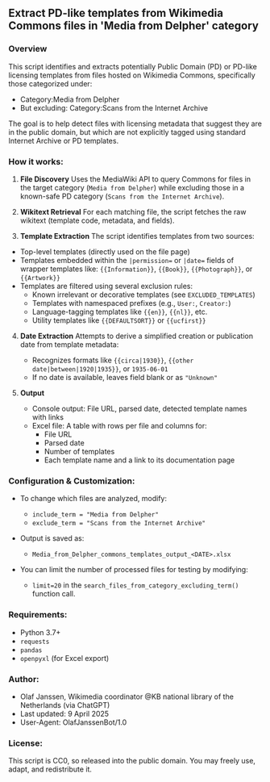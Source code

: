 ## Extract PD-like templates from Wikimedia Commons files in 'Media from Delpher' category

### Overview
This script identifies and extracts potentially Public Domain (PD) or PD-like licensing templates from files hosted on Wikimedia Commons, specifically those categorized under:

* Category:Media from Delpher
* But excluding: Category:Scans from the Internet Archive

The goal is to help detect files with licensing metadata that suggest they are in the public domain, but which are not explicitly tagged using standard Internet Archive or PD templates.

### How it works:
1. **File Discovery**
Uses the MediaWiki API to query Commons for files in the target category (`Media from Delpher`)
   while excluding those in a known-safe PD category (`Scans from the Internet Archive`).


2. **Wikitext Retrieval**
For each matching file, the script fetches the raw wikitext (template code, metadata, and fields).


3. **Template Extraction**
The script identifies templates from two sources:
 * Top-level templates (directly used on the file page)
 * Templates embedded within the `|permission=` or `|date=` fields of wrapper templates like:
     `{{Information}}`, `{{Book}}`, `{{Photograph}}`, or `{{Artwork}}`
 * Templates are filtered using several exclusion rules:
   - Known irrelevant or decorative templates (see `EXCLUDED_TEMPLATES`)
   - Templates with namespaced prefixes (e.g., `User:`, `Creator:`)
   - Language-tagging templates like `{{en}}`, `{{nl}}`, etc.
   - Utility templates like `{{DEFAULTSORT}}` or `{{ucfirst}}`


4. **Date Extraction**
Attempts to derive a simplified creation or publication date from template metadata:
   - Recognizes formats like `{{circa|1930}}`, `{{other date|between|1920|1935}}`, or `1935-06-01`
   - If no date is available, leaves field blank or as `"Unknown"`


5. **Output**
   * Console output: File URL, parsed date, detected template names with links
   * Excel file: A table with rows per file and columns for:
     - File URL
     - Parsed date
     - Number of templates
     - Each template name and a link to its documentation page

### Configuration & Customization:

- To change which files are analyzed, modify:
  * `include_term = "Media from Delpher"`
  * `exclude_term = "Scans from the Internet Archive"`

- Output is saved as:
  * `Media_from_Delpher_commons_templates_output_<DATE>.xlsx`

- You can limit the number of processed files for testing by modifying:
  *  `limit=20` in the `search_files_from_category_excluding_term()` function call.

### Requirements:
- Python 3.7+
- `requests`
- `pandas`
- `openpyxl` (for Excel export)

### Author:
- Olaf Janssen, Wikimedia coordinator @KB national library of the Netherlands (via ChatGPT)
- Last updated: 9 April 2025
- User-Agent: OlafJanssenBot/1.0

### License:
This script is CC0, so released into the public domain. You may freely use, adapt, and redistribute it.
